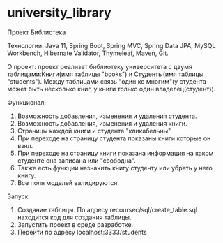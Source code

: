 # university_library
Проект Библиотека

Технологии: Java 11, Spring Boot, Spring MVC, Spring Data JPA, MySQL Workbench, Hibernate Validator, Thymeleaf, Maven, Git.

О проект: проект реализет библиотеку университета с двумя таблицами:Книги(имя таблицы "books") и Студенты(имя таблицы "students").
Между таблицами связь "один ко многим"(у студента может быть несколько книг, у книги только один владелец(студент)).

Функционал: 
1. Возможность добавления, изменения и удаления студента.
2. Возможность добавления, изменения и удаления книги.
3. Страницы каждой книги и студента "кликабельны".
4. При переходе на страницу студента показаны книги которые он взял.
5. При переходе на страницу книги показана информация на каком студенте она записана или "свободна".
6. Также есть функции назначить книгу студенту или убрать у него книгу.
7. Все поля моделей валидируются.

Запуск: 
1. Создание таблицы.
По адресу recoursec/sql/create_table.sql находится код для создания таблицы.
2. Запустить проект в среде разработке.
3. Перейти по адресу localhost:3333/students
